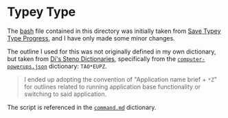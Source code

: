 # Typey Type

The [bash][] file contained in this directory was initially taken from
[Save Typey Type Progress][], and I have only made some minor changes.

The outline I used for this was not originally defined in my own dictionary, but
taken from [Di's Steno Dictionaries][], specifically from the
[`computer-powerups.json`][] dictionary: `TAO*EUPZ`.

> I ended up adopting the convention of "Application name brief + `*Z`" for
> outlines related to running application base functionality or switching to
> said application.

The script is referenced in the [`command.md`][] dictionary.

[bash]: https://en.wikipedia.org/wiki/Bash_(Unix_shell)
[`command.md`]: ../../../dictionaries/command.md#actions
[`computer-powerups.json`]: https://github.com/didoesdigital/steno-dictionaries/blob/master/dictionaries/computer-powerups.json
[Di's Steno Dictionaries]: https://github.com/didoesdigital/steno-dictionaries
[Save Typey Type Progress]: https://github.com/didoesdigital/save-typey-type-for-stenographers-progress
